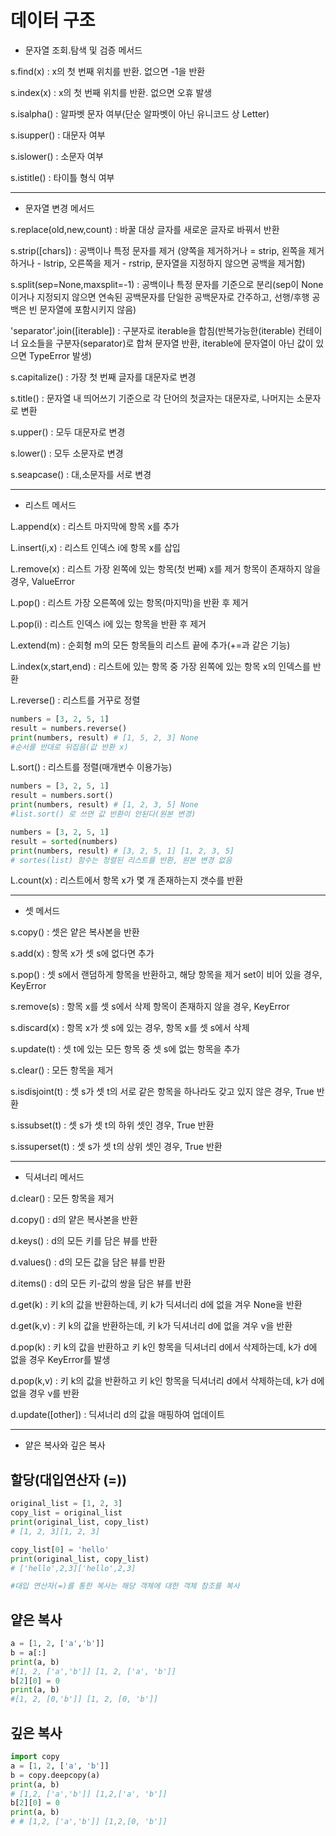 # 데이터 구조


- 문자열 조회.탐색 및 검증 메서드

s.find(x) : x의 첫 번째 위치를 반환. 없으면 -1을 반환

s.index(x) : x의 첫 번째 위치를 반환. 없으면 오휴 발생

s.isalpha() : 알파벳 문자 여부(단순 알파벳이 아닌 유니코드 상 Letter)

s.isupper() : 대문자 여부

s.islower() : 소문자 여부

s.istitle() : 타이틀 형식 여부

---

- 문자열 변경 메서드

s.replace(old,new,count) : 바꿀 대상 글자를 새로운 글자로 바꿔서 반환

s.strip([chars]) : 공백이나 특정 문자를 제거
(양쪽을 제거하거나 = strip, 왼쪽을 제거하거나 - lstrip, 오른쪽을 제거 - rstrip, 문자열을 지정하지 않으면 공백을 제거함)

s.split(sep=None,maxsplit=-1) : 공백이나 특정 문자를 기준으로 분리(sep이 None이거나 지정되지 않으면 연속된 공백문자를 단일한 공백문자로 간주하고, 선행/후행 공백은 빈 문자열에 포함시키지 않음)

'separator'.join([iterable]) : 구분자로 iterable을 합침(반복가능한(iterable) 컨테이너 요소들을 구분자(separator)로 합쳐 문자열 반환, iterable에 문자열이 아닌 값이 있으면 TypeError 발생)

s.capitalize() : 가장 첫 번째 글자를 대문자로 변경

s.title() : 문자열 내 띄어쓰기 기준으로 각 단어의 첫글자는 대문자로, 나머지는 소문자로 변환

s.upper() : 모두 대문자로 변경

s.lower() : 모두 소문자로 변경

s.seapcase() : 대,소문자를 서로 변경

---

- 리스트 메서드

L.append(x) : 리스트 마지막에 항목 x를 추가

L.insert(i,x) : 리스트 인덱스 i에 항목 x를 삽입

L.remove(x) : 리스트 가장 왼쪽에 있는 항목(첫 번째) x를 제거 항목이 존재하지 않을 경우, ValueError

L.pop() : 리스트 가장 오른쪽에 있는 항목(마지막)을 반환 후 제거

L.pop(i) : 리스트 인덱스 i에 있는 항목을 반환 후 제거

L.extend(m) : 순회형 m의 모든 항목들의 리스트 끝에 추가(+=과 같은 기능)

L.index(x,start,end) : 리스트에 있는 항목 중 가장 왼쪽에 있는 항목 x의 인덱스를 반환

L.reverse() : 리스트를 거꾸로 정렬
```python
numbers = [3, 2, 5, 1]
result = numbers.reverse()
print(numbers, result) # [1, 5, 2, 3] None
#순서를 반대로 뒤집음(값 반환 x)
```

L.sort() : 리스트를 정렬(매개변수 이용가능)
```python
numbers = [3, 2, 5, 1]
result = numbers.sort()
print(numbers, result) # [1, 2, 3, 5] None
#list.sort() 로 쓰면 값 반환이 안된다(원본 변경)

numbers = [3, 2, 5, 1]
result = sorted(numbers)
print(numbers, result) # [3, 2, 5, 1] [1, 2, 3, 5]
# sortes(list) 함수는 정렬된 리스트를 반환, 원본 변경 없음
```

L.count(x) : 리스트에서 항목 x가 몇 개 존재하는지 갯수를 반환

---

- 셋 메서드

s.copy() : 셋은 얕은 복사본을 반환

s.add(x) : 항목 x가 셋 s에 없다면 추가

s.pop() : 셋 s에서 랜덤하게 항목을 반환하고, 해당 항목을 제거 set이 비어 있을 경우, KeyError

s.remove(s) : 항목 x를 셋 s에서 삭제 항목이 존재하지 않을 경우, KeyError

s.discard(x) : 항목 x가 셋 s에 있는 경우, 항목 x를 셋 s에서 삭제

s.update(t) : 셋 t에 있는 모든 항목 중 셋 s에 없는 항목을 추가

s.clear() : 모든 항목을 제거

s.isdisjoint(t) : 셋 s가 셋 t의 서로 같은 항목을 하나라도 갖고 있지 않은 경우, True 반환

s.issubset(t) : 셋 s가 셋 t의 하위 셋인 경우, True 반환

s.issuperset(t) : 셋 s가 셋 t의 상위 셋인 경우, True 반환

---

- 딕셔너리 메서드

d.clear() : 모든 항목을 제거

d.copy() : d의 얕은 복사본을 반환

d.keys() : d의 모든 키를 담은 뷰를 반환

d.values() : d의 모든 값을 담은 뷰를 반환

d.items() : d의 모든 키-값의 쌍을 담은 뷰를 반환

d.get(k) : 키 k의 값을 반환하는데, 키 k가 딕셔너리 d에 없을 겨우 None을 반환

d.get(k,v) : 키 k의 값을 반환하는데, 키 k가 딕셔너리 d에 없을 겨우 v을 반환

d.pop(k) : 키 k의 값을 반환하고 키 k인 항목을 딕셔너리 d에서 삭제하는데, k가 d에 없을 경우 KeyError를 발생

d.pop(k,v) : 키 k의 값을 반환하고 키 k인 항목을 딕셔너리 d에서 삭제하는데, k가 d에 없을 경우 v를 반환

d.update([other]) : 딕셔너리 d의 값을 매핑하여 업데이트

---

* 얕은 복사와 깊은 복사

## 할당(대입연산자 (=))

```python
original_list = [1, 2, 3]
copy_list = original_list
print(original_list, copy_list) 
# [1, 2, 3][1, 2, 3]

copy_list[0] = 'hello'
print(original_list, copy_list) 
# ['hello',2,3]['hello',2,3]

#대입 연산자(=)를 통한 복사는 해당 객체에 대한 객체 참조를 복사
```

## 얕은 복사
```python
a = [1, 2, ['a','b']]
b = a[:]
print(a, b) 
#[1, 2, ['a','b']] [1, 2, ['a', 'b']]
b[2][0] = 0
print(a, b) 
#[1, 2, [0,'b']] [1, 2, [0, 'b']]
```

## 깊은 복사
```python
import copy
a = [1, 2, ['a', 'b']]
b = copy.deepcopy(a)
print(a, b) 
# [1,2, ['a','b']] [1,2,['a', 'b']]
b[2][0] = 0
print(a, b)
# # [1,2, ['a','b']] [1,2,[0, 'b']]
```